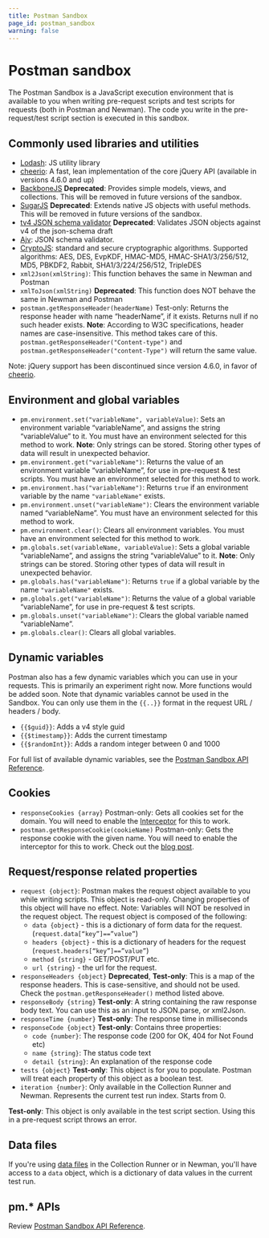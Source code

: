 ```yaml
---
title: Postman Sandbox
page_id: postman_sandbox
warning: false
---
```


# Postman sandbox

The Postman Sandbox is a JavaScript execution environment that is available to you when writing pre-request scripts and test scripts for requests \(both in Postman and Newman\). The code you write in the pre-request/test script section is executed in this sandbox.

## Commonly used libraries and utilities

* [Lodash](https://lodash.com/): JS utility library
* [cheerio](https://cheerio.js.org/): A fast, lean implementation of the core jQuery API \(available in versions 4.6.0 and up\)
* [BackboneJS](https://backbonejs.org/) **Deprecated**: Provides simple models, views, and collections. This will be removed in future versions of the sandbox.
* [SugarJS](https://sugarjs.com/) **Deprecated**: Extends native JS objects with useful methods. This will be removed in future versions of the sandbox.
* [tv4 JSON schema validator](https://github.com/geraintluff/tv4) **Deprecated**: Validates JSON objects against v4 of the json-schema draft
* [Ajv](https://github.com/epoberezkin/ajv): JSON schema validator.
* [CryptoJS](https://code.google.com/archive/p/crypto-js/): standard and secure cryptographic algorithms. Supported algorithms: AES, DES, EvpKDF, HMAC-MD5, HMAC-SHA1/3/256/512, MD5, PBKDF2, Rabbit, SHA1/3/224/256/512, TripleDES
* `xml2Json(xmlString)`: This function behaves the same in Newman and Postman
* `xmlToJson(xmlString)` **Deprecated**: This function does NOT behave the same in Newman and Postman
* `postman.getResponseHeader(headerName)` Test-only: Returns the response header with name “headerName”, if it exists. Returns null if no such header exists. **Note**: According to W3C specifications, header names are case-insensitive. This method takes care of this. `postman.getResponseHeader("Content-type")` and `postman.getResponseHeader("content-Type")` will return the same value.

Note: jQuery support has been discontinued since version 4.6.0, in favor of [cheerio](https://cheerio.js.org/).

## Environment and global variables

* `pm.environment.set("variableName", variableValue)`: Sets an environment variable “variableName”, and assigns the string “variableValue” to it. You must have an environment selected for this method to work. **Note**: Only strings can be stored. Storing other types of data will result in unexpected behavior.
* `pm.environment.get("variableName")`: Returns the value of an environment variable “variableName”, for use in pre-request & test scripts. You must have an environment selected for this method to work.
* `pm.environment.has("variableName")`: Returns `true` if an environment variable by the name `"variableName"` exists.
* `pm.environment.unset("variableName")`: Clears the environment variable named “variableName”. You must have an environment selected for this method to work.
* `pm.environment.clear()`: Clears all environment variables. You must have an environment selected for this method to work.
* `pm.globals.set(variableName, variableValue)`: Sets a global variable “variableName”, and assigns the string “variableValue” to it. **Note**: Only strings can be stored. Storing other types of data will result in unexpected behavior.
* `pm.globals.has("variableName")`: Returns `true` if a global variable by the name `"variableName"` exists.
* `pm.globals.get("variableName")`: Returns the value of a global variable “variableName”, for use in pre-request & test scripts.
* `pm.globals.unset("variableName")`: Clears the global variable named “variableName”.
* `pm.globals.clear()`: Clears all global variables.

## Dynamic variables

Postman also has a few dynamic variables which you can use in your requests. This is primarily an experiment right now. More functions would be added soon. Note that dynamic variables cannot be used in the Sandbox. You can only use them in the `{{..}}` format in the request URL / headers / body.

* `{{$guid}}`: Adds a v4 style guid
* `{{$timestamp}}`: Adds the current timestamp
* `{{$randomInt}}`: Adds a random integer between 0 and 1000

For full list of available dynamic variables, see the [Postman Sandbox API Reference](/postman/scripts/postman_sandbox_api_reference.md).

## Cookies

* `responseCookies {array}` Postman-only: Gets all cookies set for the domain. You will need to enable the [Interceptor](/postman/sending_api_requests/interceptor_extension.md) for this to work.
* `postman.getResponseCookie(cookieName)` Postman-only: Gets the response cookie with the given name. You will need to enable the interceptor for this to work. Check out the [blog post](https://blog.getpostman.com/2014/11/28/using-the-interceptor-to-read-and-write-cookies/).

## Request/response related properties

* `request {object}`: Postman makes the request object available to you while writing scripts. This object is read-only. Changing properties of this object will have no effect. Note: Variables will NOT be resolved in the request object. The request object is composed of the following:
  * `data {object}` - this is a dictionary of form data for the request. \(`request.data[“key”]==”value”`\)
  * `headers {object}` - this is a dictionary of headers for the request \(`request.headers[“key”]==”value”`\)
  * `method {string}` - GET/POST/PUT etc.
  * `url {string}` - the url for the request.
* `responseHeaders {object}` **Deprecated**, **Test-only**: This is a map of the response headers. This is case-sensitive, and should not be used. Check the `postman.getResponseHeader()` method listed above.
* `responseBody {string}` **Test-only**: A string containing the raw response body text. You can use this as an input to JSON.parse, or xml2Json.
* `responseTime {number}` **Test-only**: The response time in milliseconds
* `responseCode {object}` **Test-only**: Contains three properties:
  * `code {number}`: The response code \(200 for OK, 404 for Not Found etc\)
  * `name {string}`: The status code text
  * `detail {string}`: An explanation of the response code
* `tests {object}` **Test-only**: This object is for you to populate. Postman will treat each property of this object as a boolean test.
* `iteration {number}`: Only available in the Collection Runner and Newman. Represents the current test run index. Starts from 0.

**Test-only**: This object is only available in the test script section. Using this in a pre-request script throws an error.

## Data files

If you're using [data files](https://blog.getpostman.com/2014/10/28/using-csv-and-json-files-in-the-postman-collection-runner/) in the Collection Runner or in Newman, you'll have access to a `data` object, which is a dictionary of data values in the current test run.

## pm.\* APIs

Review [Postman Sandbox API Reference](/postman/scripts/postman_sandbox_api_reference.md).

